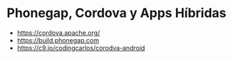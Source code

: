 # Phonegap, Cordova y Apps Híbridas

- https://cordova.apache.org/
- https://build.phonegap.com
- https://c9.io/codingcarlos/corodva-android
